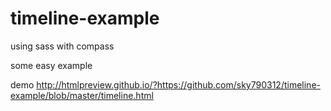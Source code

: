 # timeline-example
using sass with compass 

some easy example

demo
http://htmlpreview.github.io/?https://github.com/sky790312/timeline-example/blob/master/timeline.html
